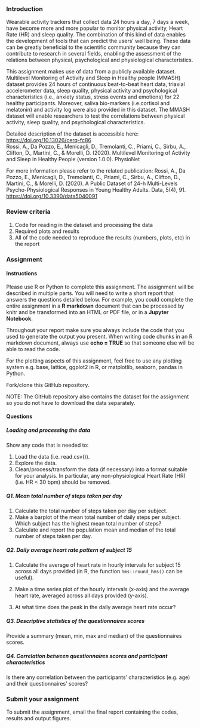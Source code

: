 ### Introduction

Wearable activity trackers that collect data 24 hours a day, 7 days a
week, have become more and more popular to monitor physical activity,
Heart Rate (HR) and sleep quality. The combination of this kind of data
enables the development of tools that can predict the users’ well being.
These data can be greatly beneficial to the scientific community because
they can contribute to research in several fields, enabling the
assessment of the relations between physical, psychological and
physiological characteristics.

This assignment makes use of data from a publicly available dataset.
Multilevel Monitoring of Activity and Sleep in Healthy people (MMASH)
dataset provides 24 hours of continuous beat-to-beat heart data,
triaxial accelerometer data, sleep quality, physical activity and
psychological characteristics (i.e., anxiety status, stress events and
emotions) for 22 healthy participants. Moreover, saliva bio-markers
(i.e.cortisol and melatonin) and activity log were also provided in this
dataset. The MMASH dataset will enable researchers to test the
correlations between physical activity, sleep quality, and psychological
characteristics.

Detailed description of the dataset is accessible here:
<https://doi.org/10.13026/cerq-fc86>  
Rossi, A., Da Pozzo, E., Menicagli, D., Tremolanti, C., Priami, C.,
Sirbu, A., Clifton, D., Martini, C., & Morelli, D. (2020). Multilevel
Monitoring of Activity and Sleep in Healthy People (version 1.0.0).
PhysioNet

For more information please refer to the related publication: Rossi, A.,
Da Pozzo, E., Menicagli, D., Tremolanti, C., Priami, C., Sirbu, A.,
Clifton, D., Martini, C., & Morelli, D. (2020). A Public Dataset of 24-h
Multi-Levels Psycho-Physiological Responses in Young Healthy Adults.
Data, 5(4), 91. <https://doi.org/10.3390/data5040091>

### Review criteria

1.  Code for reading in the dataset and processing the data
2.  Required plots and results
3.  All of the code needed to reproduce the results (numbers, plots,
    etc) in the report

### Assignment

#### Instructions

Please use R or Python to complete this assignment. The assignment will be described in multiple parts. You will need to
write a short report that answers the questions detailed below.
For example, you could complete the entire assignment in a
**R markdown** document that can be processed by knitr and be
transformed into an HTML or PDF file, or in a **Jupyter Notebook**.

Throughout your report make sure you always include the code that you
used to generate the output you present. When writing code chunks in an
R markdown document, always use **echo = TRUE** so that someone else
will be able to read the code.

For the plotting aspects of this assignment, feel free to use any
plotting system e.g. base, lattice, ggplot2 in R, or matplotlib, seaborn, pandas in Python.

Fork/clone this GitHub repository. 

NOTE: The GitHub repository also contains the dataset for the assignment
so you do not have to download the data separately.

#### Questions

##### **Loading and processing the data**

Show any code that is needed to:

1.  Load the data (i.e. read.csv()).
2.  Explore the data.
3.  Clean/process/transform the data (if necessary) into a format
    suitable for your analysis. In particular, any non-physiological
    Heart Rate (HR) (i.e. HR \< 30 bpm) should be removed.

##### **Q1. Mean total number of steps taken per day**

1.  Calculate the total number of steps taken per day per subject.
2.  Make a barplot of the mean total number of daily steps per subject. Which
    subject has the highest mean total number of steps?
3.  Calculate and report the population mean and median of the total
    number of steps taken per day.

##### **Q2. Daily average heart rate pattern of subject 15**

1.  Calculate the average of heart rate in hourly intervals for subject
    15 across all days provided (in R, the function `hms::round_hms()` can be useful).

2.  Make a time series plot of the hourly intervals (x-axis) and the average heart rate, averaged across all days provided (y-axis).

3.  At what time does the peak in the daily average heart rate occur?

##### **Q3. Descriptive statistics of the questionnaires scores**

Provide a summary (mean, min, max and median) of the questionnaires
scores.

##### **Q4. Correlation between questionnaires scores and participant characteristics**

Is there any correlation between the participants’ characteristics (e.g. age) and
their questionnaires’ scores?

### Submit your assignment

To submit the assignment, email the final report containing the codes, results and output figures. 

